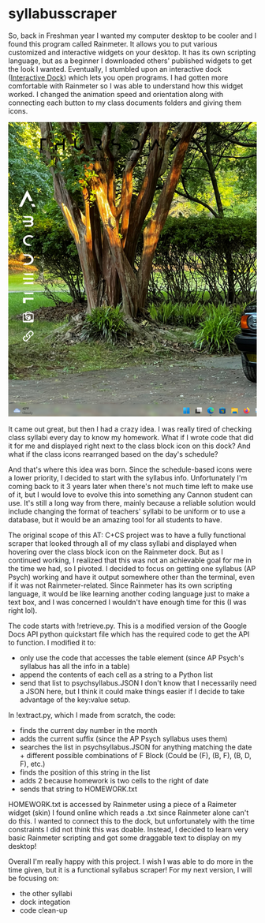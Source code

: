 # syllabusscraper


So, back in Freshman year I wanted my computer desktop to be cooler and I found this program called Rainmeter. It allows you to put various customized and interactive widgets on your desktop. It has its own scripting language, but as a beginner I downloaded others' published widgets to get the look I wanted. Eventually, I stumbled upon an interactive dock ([Interactive Dock](https://www.deviantart.com/not-finch/art/Interactive-Dock-for-Rainmeter-772713805)) which lets you open programs. I had gotten more comfortable with Rainmeter so I was able to understand how this widget worked. I changed the animation speed and orientation along with connecting each button to my class documents folders and giving them icons. 

![raimeter dock](https://github.com/ccsjib/syllabusscraper/blob/main/RainmeterDock.png)

It came out great, but then I had a crazy idea. I was really tired of checking class syllabi every day to know my homework. What if I wrote code that did it for me and displayed right next to the class block icon on this dock? And what if the class icons rearranged based on the day's schedule? 

And that's where this idea was born. Since the schedule-based icons were a lower priority, I decided to start with the syllabus info. Unfortunately I'm coming back to it 3 years later when there's not much time left to make use of it, but I would love to evolve this into something any Cannon student can use. It's still a long way from there, mainly because a reliable solution would include changing the format of teachers' syllabi to be uniform or to use a database, but it would be an amazing tool for all students to have. 

The original scope of this AT: C+CS project was to have a fully functional scraper that looked through all of my class syllabi and displayed when hovering over the class block icon on the Rainmeter dock. But as I continued working, I realized that this was not an achievable goal for me in the time we had, so I pivoted. I decided to focus on getting one syllabus (AP Psych) working and have it output somewhere other than the terminal, even if it was not Rainmeter-related. Since Rainmeter has its own scripting language, it would be like learning another coding language just to make a text box, and I was concerned I wouldn't have enough time for this (I was right lol).

The code starts with !retrieve.py. This is a modified version of the Google Docs API python quickstart file which has the required code to get the API to function. I modified it to:
- only use the code that accesses the table element (since AP Psych's syllabus has all the info in a table)
- append the contents of each cell as a string to a Python list
- send that list to psychsyllabus.JSON
I don't know that I necessarily need a JSON here, but I think it could make things easier if I decide to take advantage of the key:value setup.

In !extract.py, which I made from scratch, the code:
- finds the current day number in the month
- adds the current suffix (since the AP Psych syllabus uses them)
- searches the list in psychsyllabus.JSON for anything matching the date + different possible combinations of F Block (Could be (F), (B, F), (B, D, F), etc.)
- finds the position of this string in the list
- adds 2 because homework is two cells to the right of date
- sends that string to HOMEWORK.txt

HOMEWORK.txt is accessed by Rainmeter using a piece of a Raimeter widget (skin) I found online which reads a .txt since Rainmeter alone can't do this. I wanted to connect this to the dock, but unfortunately with the time constraints I did not think this was doable. Instead, I decided to learn very basic Rainmeter scripting and got some draggable text to display on my desktop!

Overall I'm really happy with this project. I wish I was able to do more in the time given, but it is a functional syllabus scraper! For my next version, I will be focusing on:
- the other syllabi
- dock integation
- code clean-up 

